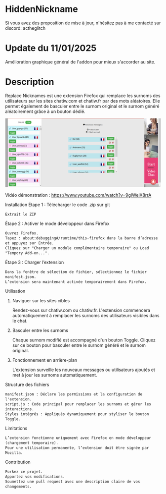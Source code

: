 # HiddenNickname
Si vous avez des proposition de mise à jour, n'hésitez pas à me contacté sur discord: actheglitch

# Update du 11/01/2025
Amélioration graphique général de l'addon pour mieux s'accorder au site.

# Description

Replace Nicknames est une extension Firefox qui remplace les surnoms des utilisateurs sur les sites chatiw.com et chatiw.fr par des mots aléatoires. Elle permet également de basculer entre le surnom original et le surnom généré aléatoirement grâce à un bouton dédié.


[![Mon image](Capture2.png)](https://www.youtube.com/watch?v=9gIWeiX8rrA)


Vidéo démonstration : https://www.youtube.com/watch?v=9gIWeiX8rrA



Installation
Étape 1 : Télécharger le code .zip sur git

    Extrait le ZIP

Étape 2 : Activer le mode développeur dans Firefox

    Ouvrez Firefox.
    Tapez : about:debugging#/runtime/this-firefox dans la barre d’adresse et appuyez sur Entrée.
    Cliquez sur "Charger un module complémentaire temporaire" ou Load "Tempory Add-on...".

Étape 3 : Charger l’extension

    Dans la fenêtre de sélection de fichier, sélectionnez le fichier manifest.json.
    L’extension sera maintenant activée temporairement dans Firefox.

Utilisation
1. Naviguer sur les sites cibles

    Rendez-vous sur chatiw.com ou chatiw.fr.
    L'extension commencera automatiquement à remplacer les surnoms des utilisateurs visibles dans le chat.

2. Basculer entre les surnoms

    Chaque surnom modifié est accompagné d'un bouton Toggle.
    Cliquez sur ce bouton pour basculer entre le surnom généré et le surnom original.

3. Fonctionnement en arrière-plan

    L'extension surveille les nouveaux messages ou utilisateurs ajoutés et met à jour les surnoms automatiquement.

Structure des fichiers

    manifest.json : Déclare les permissions et la configuration de l'extension.
    script.js : Code principal pour remplacer les surnoms et gérer les interactions.
    Styles intégrés : Appliqués dynamiquement pour styliser le bouton Toggle.

Limitations

    L’extension fonctionne uniquement avec Firefox en mode développeur (chargement temporaire).
    Pour une utilisation permanente, l’extension doit être signée par Mozilla.

Contribution

    Forkez ce projet.
    Apportez vos modifications.
    Soumettez une pull request avec une description claire de vos changements.

